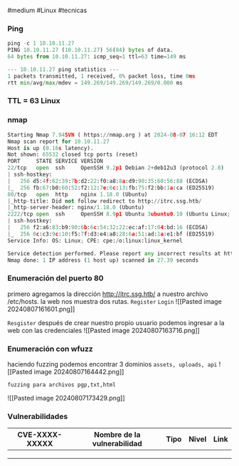 #medium #Linux #tecnicas 
### Ping

```python
ping -c 1 10.10.11.27
PING 10.10.11.27 (10.10.11.27) 56(84) bytes of data.
64 bytes from 10.10.11.27: icmp_seq=1 ttl=63 time=149 ms

--- 10.10.11.27 ping statistics ---
1 packets transmitted, 1 received, 0% packet loss, time 0ms
rtt min/avg/max/mdev = 149.269/149.269/149.269/0.000 ms
```

### TTL = 63 Linux

### nmap

```python
Starting Nmap 7.94SVN ( https://nmap.org ) at 2024-08-07 16:12 EDT
Nmap scan report for 10.10.11.27
Host is up (0.16s latency).
Not shown: 65532 closed tcp ports (reset)
PORT     STATE SERVICE VERSION
22/tcp   open  ssh     OpenSSH 9.2p1 Debian 2+deb12u3 (protocol 2.0)
| ssh-hostkey: 
|   256 d5:4f:62:39:7b:d2:22:f0:a8:8a:d9:90:35:60:56:88 (ECDSA)
|_  256 fb:67:b0:60:52:f2:12:7e:6c:13:fb:75:f2:bb:1a:ca (ED25519)
80/tcp   open  http    nginx 1.18.0 (Ubuntu)
|_http-title: Did not follow redirect to http://itrc.ssg.htb/
|_http-server-header: nginx/1.18.0 (Ubuntu)
2222/tcp open  ssh     OpenSSH 8.9p1 Ubuntu 3ubuntu0.10 (Ubuntu Linux; protocol 2.0)
| ssh-hostkey: 
|   256 f2:a6:83:b9:90:6b:6c:54:32:22:ec:af:17:04:bd:16 (ECDSA)
|_  256 0c:c3:9c:10:f5:7f:d3:e4:a8:28:6a:51:ad:1a:e1:bf (ED25519)
Service Info: OS: Linux; CPE: cpe:/o:linux:linux_kernel

Service detection performed. Please report any incorrect results at https://nmap.org/submit/ .
Nmap done: 1 IP address (1 host up) scanned in 27.39 seconds
```

### Enumeración del puerto 80
primero agregamos la dirección http://itrc.ssg.htb/ a nuestro archivo /etc/hosts. la web nos muestra dos rutas. `Register` `Login`
![[Pasted image 20240807161601.png]]

`Resgister`
después de crear nuestro propio usuario podemos ingresar a la web con las credenciales
![[Pasted image 20240807163716.png]]

### Enumeración con wfuzz
haciendo fuzzing podemos encontrar 3 dominios `assets, uploads, api` 
![[Pasted image 20240807164442.png]]

`fuzzing para archivos pgp,txt,html`

![[Pasted image 20240807173429.png]]





### Vulnerabilidades

| CVE-XXXX-XXXXX | Nombre de la vulnerabilidad | Tipo | Nivel | Link |
| -------------- | --------------------------- | ---- | ----- | ---- |
|                |                             |      |       |      |
|                |                             |      |       |      |
|                |                             |      |       |      |
